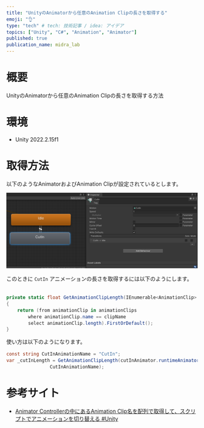 ```yaml
---
title: "UnityのAnimatorから任意のAnimation Clipの長さを取得する"
emoji: "👌"
type: "tech" # tech: 技術記事 / idea: アイデア
topics: ["Unity", "C#", "Animation", "Animator"]
published: true
publication_name: midra_lab
---
```


# 概要

UnityのAnimatorから任意のAnimation Clipの長さを取得する方法

# 環境

* Unity 2022.2.15f1

# 取得方法

以下のようなAnimatorおよびAnimation Clipが設定されているとします。

![](/images/50b8062aa43ab6/animator.png)

このときに `CutIn` アニメーションの長さを取得するには以下のようにします。

```cs

private static float GetAnimationClipLength(IEnumerable<AnimationClip> animationClips, string clipName)
{
    return (from animationClip in animationClips
        where animationClip.name == clipName
        select animationClip.length).FirstOrDefault();
}
```

使い方は以下のようになります。

```cs
const string CutInAnimationName = "CutIn";
var _cutInLength = GetAnimationClipLength(cutInAnimator.runtimeAnimatorController.animationClips,
                CutInAnimationName);
```

# 参考サイト

* [Animator Controllerの中にあるAnimation Clip名を配列で取得して、スクリプトでアニメーションを切り替える #Unity](https://note.com/eurekachan/n/n98b55a9d7d2e)